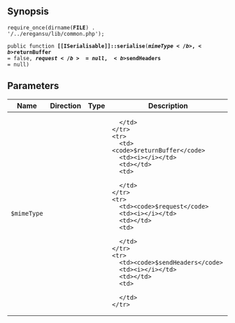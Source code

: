 ## Synopsis

<code>require_once(dirname(__FILE__) . '/../eregansu/lib/common.php');</code>

<code>public function <b>[[ISerialisable]]::serialise</b>(<b>$mimeType</b>, <b>$returnBuffer</b> = false, <b>$request</b> = null, <b>$sendHeaders</b> = null)</code>

## Parameters

<table>
  <thead>
    <tr>
      <th>Name</th>
      <th>Direction</th>
      <th>Type</th>
      <th>Description</th>
    </tr>
  </thead>
  <tbody>
    <tr>
      <td><code>$mimeType</code>
      <td><i></i></td>
      <td></td>
      <td>

      </td>
    </tr>
    <tr>
      <td><code>$returnBuffer</code>
      <td><i></i></td>
      <td></td>
      <td>

      </td>
    </tr>
    <tr>
      <td><code>$request</code>
      <td><i></i></td>
      <td></td>
      <td>

      </td>
    </tr>
    <tr>
      <td><code>$sendHeaders</code>
      <td><i></i></td>
      <td></td>
      <td>

      </td>
    </tr>
  </tbody>
</table>

